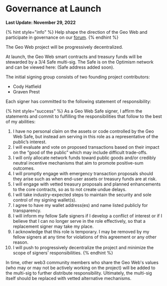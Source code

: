 # Governance at Launch

**Last Update: November 29, 2022**

{% hint style="info" %}
Help shape the direction of the Geo Web and participate in governance on our [forum](https://forum.geoweb.network/).
{% endhint %}

The Geo Web project will be progressively decentralized.

At launch, the Geo Web smart contracts and treasury funds will be stewarded by a 3/4 Safe multi-sig. The Safe is on the Optimism network and can be viewed here: (Safe address added soon).

The initial signing group consists of two founding project contributors:

* Cody Hatfield
* Graven Prest

Each signer has committed to the following statement of responsibility:

{% hint style="success" %}
As a Geo Web Safe signer, I affirm the statements and commit to fulfilling the responsibilities that follow to the best of my abilities:

1. I have no personal claim on the assets or code controlled by the Geo Web Safe, but instead am serving in this role as a representative of the public’s interest.&#x20;
2. I will evaluate and vote on proposed transactions based on their impact on the “good of the public” which may include difficult trade-offs.&#x20;
3. I will only allocate network funds toward public goods and/or credibly neutral incentive mechanisms that aim to promote positive-sum outcomes.&#x20;
4. I will promptly engage with emergency transaction proposals should they arise such as when end-user assets or treasury funds are at risk.&#x20;
5. I will engage with vetted treasury proposals and planned enhancements to the core contracts, so as to not create undue delays.&#x20;
6. I will take industry-expected steps to maintain the security and sole control of my signing wallet(s).&#x20;
7. I agree to have my wallet address(es) and name listed publicly for transparency.&#x20;
8. I will inform my fellow Safe signers if I develop a conflict of interest or if I believe that I can no longer serve in the role effectively, so that a replacement signer may take my place.&#x20;
9. I acknowledge that this role is temporary. I may be removed by my fellow signers at any time for violations of this agreement or any other reason.&#x20;
10. I will push to progressively decentralize the project and minimize the scope of signers’ responsibilities.
{% endhint %}

In time, other web3 community members who share the Geo Web's values (who may or may not be actively working on the project) will be added to the multi-sig to further distribute responsibility. Ultimately, the multi-sig itself should be replaced with vetted alternative mechanisms.
